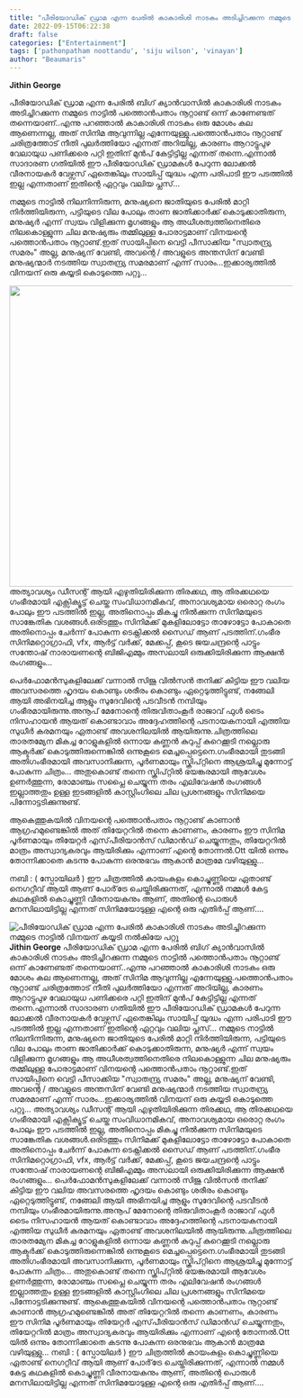 ```yaml
---
title: "പീരിയോഡിക് ഡ്രാമ എന്ന പേരിൽ കാകാരിശി നാടകം അടിച്ചിറക്കുന്ന നമ്മുടെ നാട്ടിൽ വിനയന് കയ്യടി നൽകിയേ പറ്റൂ"
date: 2022-09-15T06:22:38
draft: false
categories: ["Entertainment"]
tags: ['pathonpatham noottandu', 'siju wilson', 'vinayan']
author: "Beaumaris"
---
```


<strong>Jithin George</strong>

പീരിയോഡിക് ഡ്രാമ എന്ന പേരിൽ ബിഗ് ക്യാൻവാസിൽ കാകാരിശി നാടകം അടിച്ചിറക്കുന്ന നമ്മുടെ നാട്ടിൽ പത്തൊൻപതാം നൂറ്റാണ്ട് ഒന്ന് കാണേണ്ടത് തന്നെയാണ്..എന്നു പറഞ്ഞാൽ കാകാരിശി നാടകം ഒരു മോശം കല ആണെന്നല്ല, അത് സിനിമ ആവുന്നില്ല എന്നേയുള്ളു.പത്തൊൻപതാം നൂറ്റാണ്ട് ചരിത്രത്തോട് നീതി പുലർത്തിയോ എന്നത് അറിയില്ല, കാരണം ആറാട്ടുപുഴ വേലായുധ പണിക്കരെ പറ്റി ഇതിന് മുൻപ് കേട്ടിട്ടില്ല എന്നത് തന്നെ.എന്നാൽ സാദാരണ ഗതിയിൽ ഈ പീരിയോഡിക് ഡ്രാമകൾ പേറുന്ന ലോക്കൽ വീരനായകർ വേഴ്സസ് ഏതെങ്കിലും സായിപ്പ് യുദ്ധം എന്ന പരിപാടി ഈ പടത്തിൽ ഇല്ല എന്നതാണ് ഇതിന്റെ ഏറ്റവും വലിയ പ്ലസ്...

നമ്മുടെ നാട്ടിൽ നിലനിന്നിരുന്ന, മനുഷ്യനെ ജാതിയുടെ പേരിൽ മാറ്റി നിർത്തിയിരുന്ന, പട്ടിയുടെ വില പോലും താണ ജാതിക്കാർക്ക് കൊടുക്കാതിരുന്ന, മനുഷ്യർ എന്ന് സ്വയം വിളിക്കുന്ന മൃഗങ്ങളും ആ അധീശത്വത്തിനെതിരെ നിലകൊള്ളുന്ന ചില മനുഷ്യരും തമ്മിലുള്ള പോരാട്ടമാണ് വിനയന്റെ പത്തൊൻപതാം നൂറ്റാണ്ട്.ഇത് സായിപ്പിനെ വെട്ടി പീസാക്കിയ "സ്വാതന്ദ്ര്യ സമരം" അല്ല, മനുഷ്യന് വേണ്ടി, അവന്റെ / അവളുടെ അന്തസിന് വേണ്ടി മനുഷ്യന്മാർ നടത്തിയ സ്വാതന്ദ്ര്യ സമരമാണ് എന്ന് സാരം...ഇക്കാര്യത്തിൽ വിനയന് ഒരു കയ്യടി കൊടുത്തെ പറ്റൂ...

<img class="size-full wp-image-350712 aligncenter" src="https://cdn.boolokam.com/articles/2022/09/fwfwfggg-1-3-1-1.jpg" alt="" width="856" height="535" />അത്യാവശ്യം ഡീസന്റ് ആയി എഴുതിയിരിക്കുന്ന തിരക്കഥ, ആ തിരക്കഥയെ ഗംഭീരമായി എക്സിക്യൂട്ട് ചെയ്ത സംവിധാനമികവ്, അനാവശ്യമായ ഒരൊറ്റ രംഗം പോലും ഈ പടത്തിൽ ഇല്ല, അതിനൊപ്പം മികച്ചു നിൽക്കുന്ന സിനിമയുടെ സാങ്കേതിക വശങ്ങൾ.ഒരിടത്തും സിനിമക്ക് മുകളിലോട്ടോ താഴോട്ടോ പോകാതെ അതിനൊപ്പം ചേർന്ന് പോകുന്ന ടെക്നിക്കൽ സൈഡ് ആണ് പടത്തിന്.ഗംഭീര സിനിമറ്റൊഗ്രാഫി, vfx, ആർട്ട് വർക്ക്, മേക്കപ്പ്, കൂടെ ജയചന്ദ്രന്റെ പാട്ടും സന്തോഷ് നാരായണന്റെ ബിജിഎമ്മും അസലായി ഒരുക്കിയിരിക്കുന്ന ആക്ഷൻ രംഗങ്ങളും...

പെർഫോമൻസുകളിലേക്ക് വന്നാൽ സിജു വിൽസൻ തനിക്ക് കിട്ടിയ ഈ വലിയ അവസരത്തെ ഹൃദയം കൊണ്ടും ശരീരം കൊണ്ടും ഏറ്റെടുത്തിട്ടുണ്ട്, നങ്ങേലി ആയി അഭിനയിച്ച ആളും സുദേവിന്റെ പടവീടൻ നമ്പിയും ഗംഭീരമായിരുന്നു.അനൂപ് മേനോന്റെ തിരുവിതാംകൂർ രാജാവ് ഫുൾ ടൈം നിസഹായൻ ആയത് കൊണ്ടാവാം അദ്ദേഹത്തിന്റെ പടനായകനായി എത്തിയ സുധീർ കരമനയും ഏതാണ്ട് അവശനിലയിൽ ആയിരുന്നു.ചിത്രത്തിലെ താരതമ്യേന മികച്ച റോളുകളിൽ ഒന്നായ കണ്ണൻ കുറുപ്പ് കുറെക്കൂടി നല്ലൊരു ആക്ടർക്ക് കൊടുത്തിരുന്നെങ്കിൽ ഒന്നുകൂടെ മെച്ചപ്പെട്ടെനെ.ഗംഭീരമായി തുടങ്ങി അതിഗംഭീരമായി അവസാനിക്കുന്ന, പൂർണമായും സ്ക്രിപ്റ്റിനെ ആശ്രയിച്ചു മുന്നോട്ട് പോകുന്ന ചിത്രം...
അതുകൊണ്ട് തന്നെ സ്ക്രിപ്റ്റിൽ ഭയങ്കരമായി ആവേശം ഉണർത്തുന്ന, രോമാഞ്ചം സപ്ലൈ ചെയ്യുന്ന തരം എലിവേഷൻ രംഗങ്ങൾ ഇല്ലാത്തതും ഉള്ള ഇടങ്ങളിൽ കാസ്റ്റിംഗിലെ ചില പ്രശനങ്ങളും സിനിമയെ പിന്നോട്ടടിക്കുന്നുണ്ട്.

ആകെത്തുകയിൽ വിനയന്റെ പത്തൊൻപതാം നൂറ്റാണ്ട് കാണാൻ ആഗ്രഹമുണ്ടെങ്കിൽ അത് തിയേറ്ററിൽ തന്നെ കാണണം, കാരണം ഈ സിനിമ പൂർണമായും തിയേറ്റർ എസ്‌പീരിയാൻസ് ഡിമാൻഡ് ചെയ്യുന്നതും, തിയേറ്ററിൽ മാത്രം അസ്വാദ്യകരവും ആയിരിക്കും എന്നാണ് എന്റെ തോന്നൽ.Ott യിൽ ഒന്നും തോന്നിക്കാതെ കടന്നു പോകുന്ന ഒരനുഭവം ആകാൻ മാത്രമേ വഴിയുള്ളു...

നബി : ( സ്പോയിലർ ) ഈ ചിത്രത്തിൽ കായംകുളം കൊച്ചുണ്ണിയെ ഏതാണ്ട് നെഗറ്റീവ് ആയി ആണ് പോർ്‌ട്രേ ചെയ്തിരിക്കുന്നത്, എന്നാൽ നമ്മൾ കേട്ട കഥകളിൽ കൊച്ചുണ്ണി വീരനായകനും ആണ്, അതിന്റെ പൊരുൾ മനസിലായിട്ടില്ല എന്നത് സിനിമയോടുള്ള എന്റെ ഒരു എതിർപ്പ് ആണ്....


![പീരിയോഡിക് ഡ്രാമ എന്ന പേരിൽ കാകാരിശി നാടകം അടിച്ചിറക്കുന്ന നമ്മുടെ നാട്ടിൽ വിനയന് കയ്യടി നൽകിയേ പറ്റൂ](https://cdn.boolokam.com/articles/2022/09/fwfwfggg-1-3-1-1.jpg)**Jithin George** പീരിയോഡിക് ഡ്രാമ എന്ന പേരിൽ ബിഗ് ക്യാൻവാസിൽ കാകാരിശി നാടകം അടിച്ചിറക്കുന്ന നമ്മുടെ നാട്ടിൽ പത്തൊൻപതാം നൂറ്റാണ്ട് ഒന്ന് കാണേണ്ടത് തന്നെയാണ്..എന്നു പറഞ്ഞാൽ കാകാരിശി നാടകം ഒരു മോശം കല ആണെന്നല്ല, അത് സിനിമ ആവുന്നില്ല എന്നേയുള്ളു.പത്തൊൻപതാം നൂറ്റാണ്ട് ചരിത്രത്തോട് നീതി പുലർത്തിയോ എന്നത് അറിയില്ല, കാരണം ആറാട്ടുപുഴ വേലായുധ പണിക്കരെ പറ്റി ഇതിന് മുൻപ് കേട്ടിട്ടില്ല എന്നത് തന്നെ.എന്നാൽ സാദാരണ ഗതിയിൽ ഈ പീരിയോഡിക് ഡ്രാമകൾ പേറുന്ന ലോക്കൽ വീരനായകർ വേഴ്സസ് ഏതെങ്കിലും സായിപ്പ് യുദ്ധം എന്ന പരിപാടി ഈ പടത്തിൽ ഇല്ല എന്നതാണ് ഇതിന്റെ ഏറ്റവും വലിയ പ്ലസ്... നമ്മുടെ നാട്ടിൽ നിലനിന്നിരുന്ന, മനുഷ്യനെ ജാതിയുടെ പേരിൽ മാറ്റി നിർത്തിയിരുന്ന, പട്ടിയുടെ വില പോലും താണ ജാതിക്കാർക്ക് കൊടുക്കാതിരുന്ന, മനുഷ്യർ എന്ന് സ്വയം വിളിക്കുന്ന മൃഗങ്ങളും ആ അധീശത്വത്തിനെതിരെ നിലകൊള്ളുന്ന ചില മനുഷ്യരും തമ്മിലുള്ള പോരാട്ടമാണ് വിനയന്റെ പത്തൊൻപതാം നൂറ്റാണ്ട്.ഇത് സായിപ്പിനെ വെട്ടി പീസാക്കിയ "സ്വാതന്ദ്ര്യ സമരം" അല്ല, മനുഷ്യന് വേണ്ടി, അവന്റെ / അവളുടെ അന്തസിന് വേണ്ടി മനുഷ്യന്മാർ നടത്തിയ സ്വാതന്ദ്ര്യ സമരമാണ് എന്ന് സാരം...ഇക്കാര്യത്തിൽ വിനയന് ഒരു കയ്യടി കൊടുത്തെ പറ്റൂ... അത്യാവശ്യം ഡീസന്റ് ആയി എഴുതിയിരിക്കുന്ന തിരക്കഥ, ആ തിരക്കഥയെ ഗംഭീരമായി എക്സിക്യൂട്ട് ചെയ്ത സംവിധാനമികവ്, അനാവശ്യമായ ഒരൊറ്റ രംഗം പോലും ഈ പടത്തിൽ ഇല്ല, അതിനൊപ്പം മികച്ചു നിൽക്കുന്ന സിനിമയുടെ സാങ്കേതിക വശങ്ങൾ.ഒരിടത്തും സിനിമക്ക് മുകളിലോട്ടോ താഴോട്ടോ പോകാതെ അതിനൊപ്പം ചേർന്ന് പോകുന്ന ടെക്നിക്കൽ സൈഡ് ആണ് പടത്തിന്.ഗംഭീര സിനിമറ്റൊഗ്രാഫി, vfx, ആർട്ട് വർക്ക്, മേക്കപ്പ്, കൂടെ ജയചന്ദ്രന്റെ പാട്ടും സന്തോഷ് നാരായണന്റെ ബിജിഎമ്മും അസലായി ഒരുക്കിയിരിക്കുന്ന ആക്ഷൻ രംഗങ്ങളും... പെർഫോമൻസുകളിലേക്ക് വന്നാൽ സിജു വിൽസൻ തനിക്ക് കിട്ടിയ ഈ വലിയ അവസരത്തെ ഹൃദയം കൊണ്ടും ശരീരം കൊണ്ടും ഏറ്റെടുത്തിട്ടുണ്ട്, നങ്ങേലി ആയി അഭിനയിച്ച ആളും സുദേവിന്റെ പടവീടൻ നമ്പിയും ഗംഭീരമായിരുന്നു.അനൂപ് മേനോന്റെ തിരുവിതാംകൂർ രാജാവ് ഫുൾ ടൈം നിസഹായൻ ആയത് കൊണ്ടാവാം അദ്ദേഹത്തിന്റെ പടനായകനായി എത്തിയ സുധീർ കരമനയും ഏതാണ്ട് അവശനിലയിൽ ആയിരുന്നു.ചിത്രത്തിലെ താരതമ്യേന മികച്ച റോളുകളിൽ ഒന്നായ കണ്ണൻ കുറുപ്പ് കുറെക്കൂടി നല്ലൊരു ആക്ടർക്ക് കൊടുത്തിരുന്നെങ്കിൽ ഒന്നുകൂടെ മെച്ചപ്പെട്ടെനെ.ഗംഭീരമായി തുടങ്ങി അതിഗംഭീരമായി അവസാനിക്കുന്ന, പൂർണമായും സ്ക്രിപ്റ്റിനെ ആശ്രയിച്ചു മുന്നോട്ട് പോകുന്ന ചിത്രം... അതുകൊണ്ട് തന്നെ സ്ക്രിപ്റ്റിൽ ഭയങ്കരമായി ആവേശം ഉണർത്തുന്ന, രോമാഞ്ചം സപ്ലൈ ചെയ്യുന്ന തരം എലിവേഷൻ രംഗങ്ങൾ ഇല്ലാത്തതും ഉള്ള ഇടങ്ങളിൽ കാസ്റ്റിംഗിലെ ചില പ്രശനങ്ങളും സിനിമയെ പിന്നോട്ടടിക്കുന്നുണ്ട്. ആകെത്തുകയിൽ വിനയന്റെ പത്തൊൻപതാം നൂറ്റാണ്ട് കാണാൻ ആഗ്രഹമുണ്ടെങ്കിൽ അത് തിയേറ്ററിൽ തന്നെ കാണണം, കാരണം ഈ സിനിമ പൂർണമായും തിയേറ്റർ എസ്‌പീരിയാൻസ് ഡിമാൻഡ് ചെയ്യുന്നതും, തിയേറ്ററിൽ മാത്രം അസ്വാദ്യകരവും ആയിരിക്കും എന്നാണ് എന്റെ തോന്നൽ.Ott യിൽ ഒന്നും തോന്നിക്കാതെ കടന്നു പോകുന്ന ഒരനുഭവം ആകാൻ മാത്രമേ വഴിയുള്ളു... നബി : ( സ്പോയിലർ ) ഈ ചിത്രത്തിൽ കായംകുളം കൊച്ചുണ്ണിയെ ഏതാണ്ട് നെഗറ്റീവ് ആയി ആണ് പോർ്‌ട്രേ ചെയ്തിരിക്കുന്നത്, എന്നാൽ നമ്മൾ കേട്ട കഥകളിൽ കൊച്ചുണ്ണി വീരനായകനും ആണ്, അതിന്റെ പൊരുൾ മനസിലായിട്ടില്ല എന്നത് സിനിമയോടുള്ള എന്റെ ഒരു എതിർപ്പ് ആണ്....
